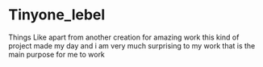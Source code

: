 # Tinyone_lebel
Things Like apart from another creation for amazing work this kind of project made my day and i am very much surprising to my work that is the main purpose for me to work
